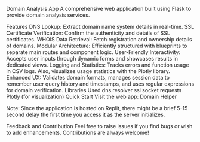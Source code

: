 Domain Analysis App
A comprehensive web application built using Flask to provide domain analysis services.

Features
DNS Lookup: Extract domain name system details in real-time.
SSL Certificate Verification: Confirm the authenticity and details of SSL certificates.
WHOIS Data Retrieval: Fetch registration and ownership details of domains.
Modular Architecture: Efficiently structured with blueprints to separate main routes and component logic.
User-Friendly Interactivity: Accepts user inputs through dynamic forms and showcases results in dedicated views.
Logging and Statistics: Tracks errors and function usage in CSV logs. Also, visualizes usage statistics with the Plotly library.
Enhanced UX: Validates domain formats, manages session data to remember user query history and timestamps, and uses regular expressions for domain verification.
Libraries Used
dns.resolver
ssl
socket
requests
Plotly (for visualization)
Quick Start
Visit the web app: Domain Helper

Note: Since the application is hosted on Replit, there might be a brief 5-15 second delay the first time you access it as the server initializes.

Feedback and Contribution
Feel free to raise issues if you find bugs or wish to add enhancements. Contributions are always welcome!
